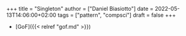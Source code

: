 +++
title = "Singleton"
author = ["Daniel Biasiotto"]
date = 2022-05-13T14:06:00+02:00
tags = ["pattern", "compsci"]
draft = false
+++

-   [GoF]({{< relref "gof.md" >}})
